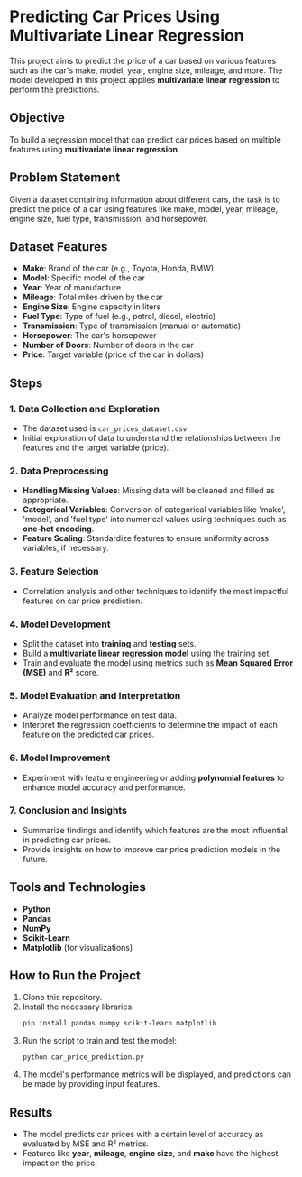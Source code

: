 # Predicting Car Prices Using Multivariate Linear Regression

This project aims to predict the price of a car based on various features such as the car's make, model, year, engine size, mileage, and more. The model developed in this project applies **multivariate linear regression** to perform the predictions.

## Objective

To build a regression model that can predict car prices based on multiple features using **multivariate linear regression**.

## Problem Statement

Given a dataset containing information about different cars, the task is to predict the price of a car using features like make, model, year, mileage, engine size, fuel type, transmission, and horsepower.

## Dataset Features

- **Make**: Brand of the car (e.g., Toyota, Honda, BMW)
- **Model**: Specific model of the car
- **Year**: Year of manufacture
- **Mileage**: Total miles driven by the car
- **Engine Size**: Engine capacity in liters
- **Fuel Type**: Type of fuel (e.g., petrol, diesel, electric)
- **Transmission**: Type of transmission (manual or automatic)
- **Horsepower**: The car's horsepower
- **Number of Doors**: Number of doors in the car
- **Price**: Target variable (price of the car in dollars)

## Steps

### 1. Data Collection and Exploration
- The dataset used is `car_prices_dataset.csv`. 
- Initial exploration of data to understand the relationships between the features and the target variable (price).

### 2. Data Preprocessing
- **Handling Missing Values**: Missing data will be cleaned and filled as appropriate.
- **Categorical Variables**: Conversion of categorical variables like 'make', 'model', and 'fuel type' into numerical values using techniques such as **one-hot encoding**.
- **Feature Scaling**: Standardize features to ensure uniformity across variables, if necessary.

### 3. Feature Selection
- Correlation analysis and other techniques to identify the most impactful features on car price prediction.

### 4. Model Development
- Split the dataset into **training** and **testing** sets.
- Build a **multivariate linear regression model** using the training set.
- Train and evaluate the model using metrics such as **Mean Squared Error (MSE)** and **R²** score.

### 5. Model Evaluation and Interpretation
- Analyze model performance on test data.
- Interpret the regression coefficients to determine the impact of each feature on the predicted car prices.

### 6. Model Improvement
- Experiment with feature engineering or adding **polynomial features** to enhance model accuracy and performance.

### 7. Conclusion and Insights
- Summarize findings and identify which features are the most influential in predicting car prices.
- Provide insights on how to improve car price prediction models in the future.

## Tools and Technologies

- **Python**
- **Pandas**
- **NumPy**
- **Scikit-Learn**
- **Matplotlib** (for visualizations)

## How to Run the Project

1. Clone this repository.
2. Install the necessary libraries:
   ```bash
   pip install pandas numpy scikit-learn matplotlib
   ```
3. Run the script to train and test the model:
   ```bash
   python car_price_prediction.py
   ```
4. The model's performance metrics will be displayed, and predictions can be made by providing input features.

## Results

- The model predicts car prices with a certain level of accuracy as evaluated by MSE and R² metrics.
- Features like **year**, **mileage**, **engine size**, and **make** have the highest impact on the price.
